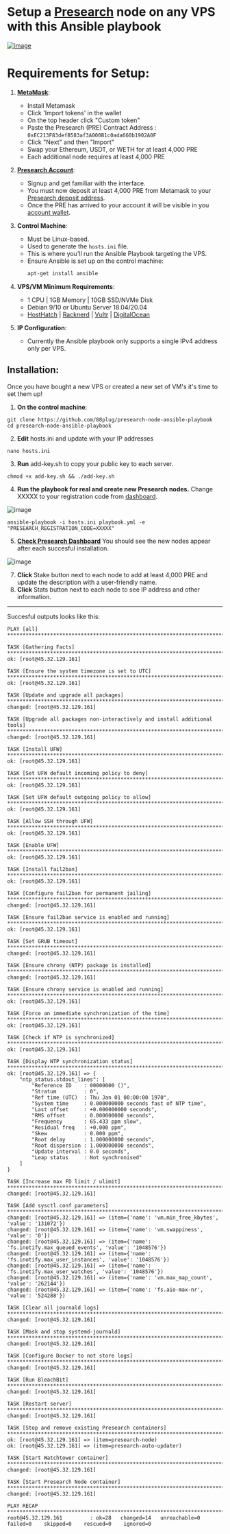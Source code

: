 # Setup a [Presearch](https://presearch.com/signup?rid=4613404) node on any VPS with this Ansible playbook
[![image](https://github.com/88plug/presearch-node-ansible-playbook/assets/19512127/1ff18269-7e08-4135-ad1d-858df85c171f)
](https://presearch.com/signup?rid=4613404) 

# Requirements for Setup:


1. **[MetaMask](https://metamask.io/)**:
   - Install Metamask
   - Click 'Import tokens' in the wallet
   - On the top header click "Custom token"
   - Paste the Presearch (PRE) Contract Address : `0xEC213F83defB583af3A000B1c0ada660b1902A0F`
   - Click "Next" and then "Import"
   - Swap your Ethereum, USDT, or WETH for at least 4,000 PRE
   - Each additional node requires at least 4,000 PRE

2. **[Presearch Account](https://presearch.com/signup?rid=4613404)**: 
   - Signup and get familiar with the interface.
   - You must now deposit at least 4,000 PRE from Metamask to your [Presearch deposit address](https://keywords.presearch.com/transfer-tokens/blockchain?rid=4613404).
   - Once the PRE has arrived to your account it will be visible in you [account wallet](https://account.presearch.com/tokens/pre-wallet?rid=4613404).

3. **Control Machine**: 
   - Must be Linux-based.
   - Used to generate the `hosts.ini` file.
   - This is where you'll run the Ansible Playbook targeting the VPS.
   - Ensure Ansible is set up on the control machine:
     ```bash
     apt-get install ansible
     ```

4. **VPS/VM Minimum Requirements**:
   - 1 CPU | 1GB Memory | 10GB SSD/NVMe Disk
   - Debian 9/10 or Ubuntu Server 18.04/20.04
   - [HostHatch](https://cloud.hosthatch.com/a/1577) |
[Racknerd](https://my.racknerd.com/aff.php?aff=9475) |
[Vultr](https://www.vultr.com/?ref=7703094) |
[DigitalOcean](https://m.do.co/c/d9874e8ceba7)

5. **IP Configuration**:
   - Currently the Ansible playbook only supports a single IPv4 address only per VPS.



## Installation:

Once you have bought a new VPS or created a new set of VM's it's time to set them up! 

1.  **On the control machine**:

```
git clone https://github.com/88plug/presearch-node-ansible-playbook
cd presearch-node-ansible-playbook
```

2. **Edit** hosts.ini and update with your IP addresses
```
nano hosts.ini
```

3. **Run** add-key.sh to copy your public key to each server.
```
chmod +x add-key.sh && ./add-key.sh
```

4. **Run the playbook for real and create new Presearch nodes.** Change XXXXX to your registration code from [dashboard](https://nodes.presearch.com/dashboard?rid=4613404).

![image](https://github.com/88plug/presearch-node-ansible-playbook/assets/19512127/63b853a7-aa42-4347-96cb-fb26ac299aae)
```
ansible-playbook -i hosts.ini playbook.yml -e "PRESEARCH_REGISTRATION_CODE=XXXXX"
```

5. **[Check Presearch Dashboard](https://nodes.presearch.com/dashboard?rid=4613404)** You should see the new nodes appear after each succesful installation.

![image](https://github.com/88plug/presearch-node-ansible-playbook/assets/19512127/62f94bc8-28fa-4c44-b280-161c52afbbc2)

7. **Click** Stake button next to each node to add at least 4,000 PRE and update the description with a user-friendly name.
8. **Click** Stats button next to each node to see IP address and other information.

---

Succesful outputs looks like this:
```
PLAY [all] ***************************************************************************************************************************************************************************************************************************************************

TASK [Gathering Facts] ***************************************************************************************************************************************************************************************************************************************
ok: [root@45.32.129.161]

TASK [Ensure the system timezone is set to UTC] **************************************************************************************************************************************************************************************************************
ok: [root@45.32.129.161]

TASK [Update and upgrade all packages] ***********************************************************************************************************************************************************************************************************************
changed: [root@45.32.129.161]

TASK [Upgrade all packages non-interactively and install additional tools] ***********************************************************************************************************************************************************************************
changed: [root@45.32.129.161]

TASK [Install UFW] *******************************************************************************************************************************************************************************************************************************************
ok: [root@45.32.129.161]

TASK [Set UFW default incoming policy to deny] ***************************************************************************************************************************************************************************************************************
ok: [root@45.32.129.161]

TASK [Set UFW default outgoing policy to allow] **************************************************************************************************************************************************************************************************************
ok: [root@45.32.129.161]

TASK [Allow SSH through UFW] *********************************************************************************************************************************************************************************************************************************
ok: [root@45.32.129.161]

TASK [Enable UFW] ********************************************************************************************************************************************************************************************************************************************
ok: [root@45.32.129.161]

TASK [Install fail2ban] **************************************************************************************************************************************************************************************************************************************
ok: [root@45.32.129.161]

TASK [Configure fail2ban for permanent jailing] **************************************************************************************************************************************************************************************************************
changed: [root@45.32.129.161]

TASK [Ensure fail2ban service is enabled and running] ********************************************************************************************************************************************************************************************************
ok: [root@45.32.129.161]

TASK [Set GRUB timeout] **************************************************************************************************************************************************************************************************************************************
changed: [root@45.32.129.161]

TASK [Ensure chrony (NTP) package is installed] **************************************************************************************************************************************************************************************************************
changed: [root@45.32.129.161]

TASK [Ensure chrony service is enabled and running] **********************************************************************************************************************************************************************************************************
ok: [root@45.32.129.161]

TASK [Force an immediate synchronization of the time] ********************************************************************************************************************************************************************************************************
ok: [root@45.32.129.161]

TASK [Check if NTP is synchronized] **************************************************************************************************************************************************************************************************************************
ok: [root@45.32.129.161]

TASK [Display NTP synchronization status] ********************************************************************************************************************************************************************************************************************
ok: [root@45.32.129.161] => {
    "ntp_status.stdout_lines": [
        "Reference ID    : 00000000 ()",
        "Stratum         : 0",
        "Ref time (UTC)  : Thu Jan 01 00:00:00 1970",
        "System time     : 0.000000000 seconds fast of NTP time",
        "Last offset     : +0.000000000 seconds",
        "RMS offset      : 0.000000000 seconds",
        "Frequency       : 65.433 ppm slow",
        "Residual freq   : +0.000 ppm",
        "Skew            : 0.000 ppm",
        "Root delay      : 1.000000000 seconds",
        "Root dispersion : 1.000000000 seconds",
        "Update interval : 0.0 seconds",
        "Leap status     : Not synchronised"
    ]
}

TASK [Increase max FD limit / ulimit] ************************************************************************************************************************************************************************************************************************
changed: [root@45.32.129.161]

TASK [Add sysctl.conf parameters] ****************************************************************************************************************************************************************************************************************************
changed: [root@45.32.129.161] => (item={'name': 'vm.min_free_kbytes', 'value': '131072'})
changed: [root@45.32.129.161] => (item={'name': 'vm.swappiness', 'value': '0'})
changed: [root@45.32.129.161] => (item={'name': 'fs.inotify.max_queued_events', 'value': '1048576'})
changed: [root@45.32.129.161] => (item={'name': 'fs.inotify.max_user_instances', 'value': '1048576'})
changed: [root@45.32.129.161] => (item={'name': 'fs.inotify.max_user_watches', 'value': '1048576'})
changed: [root@45.32.129.161] => (item={'name': 'vm.max_map_count', 'value': '262144'})
changed: [root@45.32.129.161] => (item={'name': 'fs.aio-max-nr', 'value': '524288'})

TASK [Clear all journald logs] *******************************************************************************************************************************************************************************************************************************
changed: [root@45.32.129.161]

TASK [Mask and stop systemd-journald] ************************************************************************************************************************************************************************************************************************
changed: [root@45.32.129.161]

TASK [Configure Docker to not store logs] ********************************************************************************************************************************************************************************************************************
changed: [root@45.32.129.161]

TASK [Run BleachBit] *****************************************************************************************************************************************************************************************************************************************
changed: [root@45.32.129.161]

TASK [Restart server] ****************************************************************************************************************************************************************************************************************************************
changed: [root@45.32.129.161]

TASK [Stop and remove existing Presearch containers] *********************************************************************************************************************************************************************************************************
ok: [root@45.32.129.161] => (item=presearch-node)
ok: [root@45.32.129.161] => (item=presearch-auto-updater)

TASK [Start Watchtower container] ****************************************************************************************************************************************************************************************************************************
changed: [root@45.32.129.161]

TASK [Start Presearch Node container] ************************************************************************************************************************************************************************************************************************
changed: [root@45.32.129.161]

PLAY RECAP ***************************************************************************************************************************************************************************************************************************************************
root@45.32.129.161         : ok=28   changed=14   unreachable=0    failed=0    skipped=0    rescued=0    ignored=0
```
